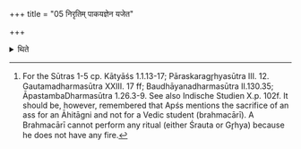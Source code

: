 +++
title = "05 निरृतिम् पाकयज्ञेन यजेत"

+++

<details><summary>थिते</summary>

5. (If) he offers to Nirr̥ti (the performance should be done) in the manner of a Pāka-yajña (domestic sacrifice).[^1]  


[^1]: For the Sūtras 1-5 cp. Kātyāśs 1.1.13-17; Pāraskaragr̥hyasūtra
III. 12. Gautamadharmasūtra XXIII. 17 ff; Baudhāyanadharmasūtra II.130.35; ĀpastambaDharmasūtra 1.26.3-9. See also Indische Studien X.p. 102f. It should be, however, remembered that Apśs mentions the sacrifice of an ass for an Āhitāgni and not for a Vedic student (brahmacārī). A Brahmacārī cannot perform any ritual (either Śrauta or Gr̥hya) because he does not have any fire.
</details>
